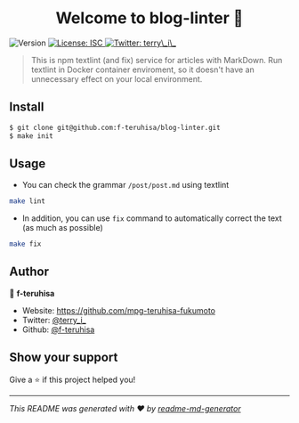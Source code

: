 <h1 align="center">Welcome to blog-linter 👋</h1>
<p>
  <img alt="Version" src="https://img.shields.io/badge/version-1.0.0-blue.svg?cacheSeconds=2592000" />
  <a href="#" target="_blank">
    <img alt="License: ISC" src="https://img.shields.io/badge/License-ISC-yellow.svg" />
  </a>
  <a href="https://twitter.com/terry\_i\_" target="_blank">
    <img alt="Twitter: terry\_i\_" src="https://img.shields.io/twitter/follow/terry\_i\_.svg?style=social" />
  </a>
</p>

> This is npm textlint (and fix) service for articles with MarkDown. Run textlint in Docker container enviroment, so it doesn't have an unnecessary effect on your local environment.

## Install

```sh
$ git clone git@github.com:f-teruhisa/blog-linter.git
$ make init
```

## Usage
- You can check the grammar `/post/post.md` using textlint

```sh
make lint
```

- In addition, you can use `fix` command to automatically correct the text (as much as  possible)

```sh
make fix
```

## Author

👤 **f-teruhisa**

* Website: https://github.com/mpg-teruhisa-fukumoto
* Twitter: [@terry\_i\_](https://twitter.com/terry_i_)
* Github: [@f-teruhisa](https://github.com/f-teruhisa)

## Show your support

Give a ⭐️ if this project helped you!

***
_This README was generated with ❤️ by [readme-md-generator](https://github.com/kefranabg/readme-md-generator)_
